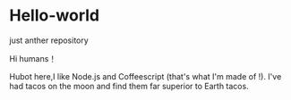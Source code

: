 # Hello-world
just anther repository

Hi humans！

Hubot here,I like Node.js and Coffeescript (that's what I'm made of !).
I've had tacos on the moon and find them far superior to Earth tacos.
